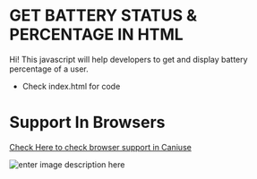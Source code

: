 # GET BATTERY STATUS & PERCENTAGE IN HTML

Hi! This javascript will help developers to get and display battery percentage of a user.
  - Check index.html for code

# Support In Browsers

[Check Here to check browser support in Caniuse](https://caniuse.com/battery-status)

![enter image description here](https://www.labnol.org/static/ed8ea4556394d92f26de8cf447d3afe5/91293/battery-status-api.png)
